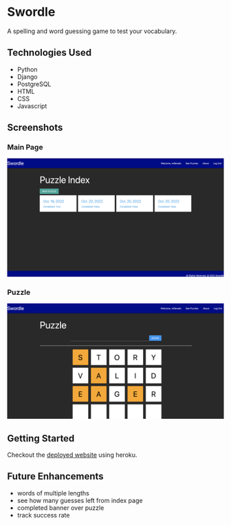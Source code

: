 # Swordle

A spelling and word guessing game to test your vocabulary.

## Technologies Used

- Python
- Django
- PostgreSQL
- HTML
- CSS
- Javascript

## Screenshots

### Main Page

![Events List](./img/main-page.png 'Event List')

### Puzzle

![Events Page](./img/puzzle.png 'Event Page')

## Getting Started

Checkout the [deployed website](http://swordle-75.herokuapp.com/) using heroku.

## Future Enhancements

- words of multiple lengths
- see how many guesses left from index page
- completed banner over puzzle
- track success rate

